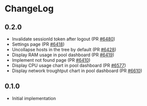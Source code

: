 # ChangeLog

## **0.2.0**

- Invalidate sessionId token after logout (PR [#6480](https://github.com/vatesfr/xen-orchestra/pull/6480))
- Settings page (PR [#6418](https://github.com/vatesfr/xen-orchestra/pull/6418))
- Uncollapse hosts in the tree by default (PR [#6428](https://github.com/vatesfr/xen-orchestra/pull/6428))
- Display RAM usage in pool dashboard (PR [#6419](https://github.com/vatesfr/xen-orchestra/pull/6419))
- Implement not found page (PR [#6410](https://github.com/vatesfr/xen-orchestra/pull/6410))
- Display CPU usage chart in pool dashboard (PR [#6577](https://github.com/vatesfr/xen-orchestra/pull/6577))
- Display network troughtput chart in pool dashboard (PR [#6610](https://github.com/vatesfr/xen-orchestra/pull/6610))

## **0.1.0**

- Initial implementation
